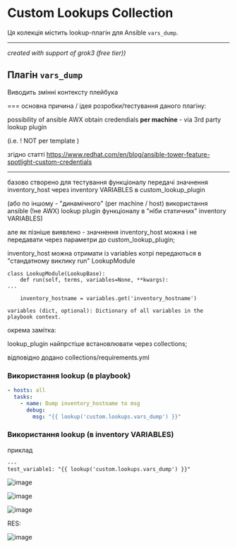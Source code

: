 # Custom Lookups Collection

Ця колекція містить lookup-плагін для Ansible `vars_dump`.

---
_created with support of grok3 (free tier))_




## Плагін `vars_dump`

Виводить змінні контексту плейбука 

===
основна причина / ідея розробки/тестування даного плагіну:


possibility of ansible AWX obtain credendials  **per machine** - via 3rd party lookup plugin


(i.e. ! NOT per template )


згідно статті https://www.redhat.com/en/blog/ansible-tower-feature-spotlight-custom-credentials

---
базово створено для тестування функціоналу передачі значнення inventory_host через inventory VARIABLES в custom_lookup_plugin 

(або по іншому - "динамічного" (per machine / host) використання ansible (!не AWX) lookup plugin функціоналу в "ніби статичних" inventory VARIABLES) 


але як пізніше виявлено -  значнення inventory_host можна і не передавати через параметри до custom_lookup_plugin;


 inventory_host можна отримати із variables котрі передаються в "стандатному виклику run" LookupModule
```
class LookupModule(LookupBase):
    def run(self, terms, variables=None, **kwargs):
...

    inventory_hostname = variables.get('inventory_hostname')

```

`variables (dict, optional): Dictionary of all variables in the playbook context.`



окрема замітка:

lookup_plugin найпрстіше встановлювати через collections;

відповідно додано collections/requirements.yml


### Використання lookup (в playbook)
```yaml
- hosts: all
  tasks:
    - name: Dump inventory_hostname to msg
      debug:
        msg: "{{ lookup('custom.lookups.vars_dump') }}"
```


### Використання lookup (в inventory VARIABLES)

приклад 

```
---
test_variable1: "{{ lookup('custom.lookups.vars_dump') }}"
```
![image](https://github.com/user-attachments/assets/489cf672-9520-4ac9-a60b-70121af10e75)

![image](https://github.com/user-attachments/assets/cac68dcf-51b1-4993-ac9d-89cc5e7b5bbf)

![image](https://github.com/user-attachments/assets/42c99c9c-f040-4947-9ce5-7bcb4c91f9eb)

RES:

![image](https://github.com/user-attachments/assets/94a7f5f1-a47f-4627-b376-7ca9110910f6)

